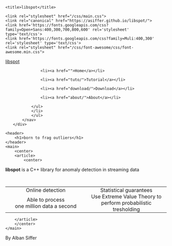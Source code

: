 <!DOCTYPE html>
<html>
<link href="/css/syntax.css" rel="stylesheet">
<head>
	<meta charset="utf-8">
	<meta http-equiv="x-ua-compatible" content="ie=edge">
	<meta name="viewport" content="width=device-width, initial-scale=1">

	<title>libspot</title>

	<link rel="stylesheet" href="/css/main.css">
	<link rel="canonical" href="https://asiffer.github.io/libspot/">
	<link href='https://fonts.googleapis.com/css?family=Open+Sans:400,300,700,800,600' rel='stylesheet' type='text/css'>
	<link href='https://fonts.googleapis.com/css?family=Muli:400,300' rel='stylesheet' type='text/css'>
	<link rel="stylesheet" href="/css/font-awesome/css/font-awesome.min.css">
</head> 


<body>
	<aside>
	<div class="container">
		<fixt><a href="https://asiffer.github.io/libspot/">libspot</a></fixt>
		<nav>
			<ul>
				 
				<li><a href="">Home</a></li>
				  
				<li><a href="tuto/">Tutorial</a></li>
				  
				<li><a href="download/">Download</a></li>
				  
				<li><a href="about/">About</a></li>
				         
			</ul>
			</li>
			</ul>
		</nav>
	</div>
</aside>

<!-- 
<header>
	<h1>BORN TO FLAG OUTLIERS
</h1>
</header>
-->

	<header>
		<h1>born to frag outliers</h1>
	</header>
	<main>
		<center>
		<article>
			<center>
<p>
<strong>libspot</strong> is a C++ library for anomaly detection in streaming data
</p>

<p>
&nbsp;
&nbsp;
&nbsp;
</p>

<style type="text/css">
    td {
        padding:0 10px 0 10px;
        white-space: pre-wrap;
    }
</style>



<table align="center" width="100%" style="margin: auto auto;">
	<tr align="CENTER">
		<td width="50%"><i class="fa fa-angle-double-right fa-2x" aria-hidden="true"></i></td>
		<td width="50%"><i class="fa fa-superscript fa-2x" aria-hidden="true"></i></td>
   </tr>
   <tr align="CENTER">
		<td width="50%"><homecat>Online detection</homecat></td>
		<td width="50%"><homecat>Statistical guarantees</homecat></td>
   </tr>
   <tr align="CENTER">
		<td width="50%">Able to process<br />one million data a second</td>
		<td width="50%">Use Extreme Value Theory to<br />perform probabilistic tresholding</td>
   </tr>
</table>

</center>

		</article>
		</center>
	</main>
</body>
<footer>
	<p>By Alban Siffer</p>
</footer>

</html>
